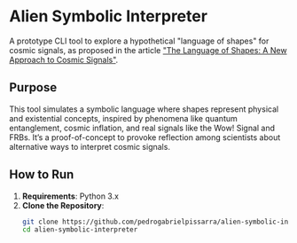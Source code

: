 # Alien Symbolic Interpreter

A prototype CLI tool to explore a hypothetical "language of shapes" for cosmic signals, as proposed in the article ["The Language of Shapes: A New Approach to Cosmic Signals"](https://medium.com/@pedro.pissarra/the-language-of-shapes-a-new-approach-to-cosmic-signals-41b27f34a1d1).

## Purpose
This tool simulates a symbolic language where shapes represent physical and existential concepts, inspired by phenomena like quantum entanglement, cosmic inflation, and real signals like the Wow! Signal and FRBs. It’s a proof-of-concept to provoke reflection among scientists about alternative ways to interpret cosmic signals.

## How to Run
1. **Requirements**: Python 3.x
2. **Clone the Repository**:
   ```bash
   git clone https://github.com/pedrogabrielpissarra/alien-symbolic-interpreter.git
   cd alien-symbolic-interpreter
